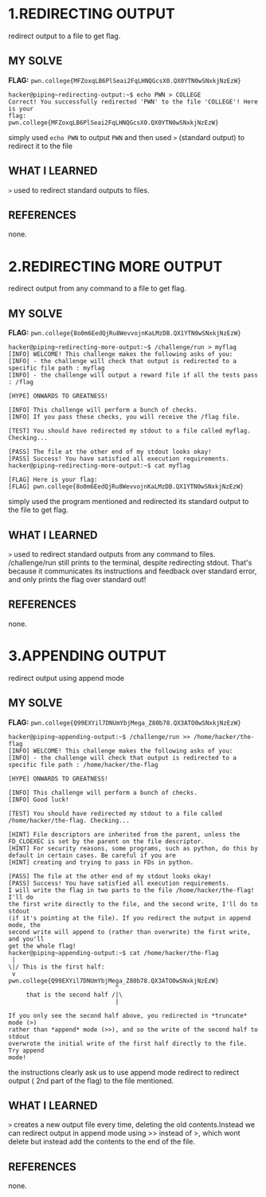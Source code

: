 # 1.REDIRECTING OUTPUT 
redirect output to a file to get flag.

## MY SOLVE 
**FLAG:** `pwn.college{MFZoxqLB6PlSeai2FqLHNQGcsX0.QX0YTN0wSNxkjNzEzW}`
```
hacker@piping~redirecting-output:~$ echo PWN > COLLEGE
Correct! You successfully redirected 'PWN' to the file 'COLLEGE'! Here is your
flag:
pwn.college{MFZoxqLB6PlSeai2FqLHNQGcsX0.QX0YTN0wSNxkjNzEzW}
```
simply used `echo PWN` to output `PWN` and then used `>` (standard output) to redirect it to the file

## WHAT I LEARNED 
`>` used to redirect standard outputs to files.

## REFERENCES 
none.


# 2.REDIRECTING MORE OUTPUT 
redirect output from any command to a file to get flag.

## MY SOLVE 
**FLAG:** `pwn.college{8o0m6EedQjRu8WevvojnKaLMzDB.QX1YTN0wSNxkjNzEzW}`
```
hacker@piping~redirecting-more-output:~$ /challenge/run > myflag
[INFO] WELCOME! This challenge makes the following asks of you:
[INFO] - the challenge will check that output is redirected to a specific file path : myflag
[INFO] - the challenge will output a reward file if all the tests pass : /flag

[HYPE] ONWARDS TO GREATNESS!

[INFO] This challenge will perform a bunch of checks.
[INFO] If you pass these checks, you will receive the /flag file.

[TEST] You should have redirected my stdout to a file called myflag. Checking...

[PASS] The file at the other end of my stdout looks okay!
[PASS] Success! You have satisfied all execution requirements.
hacker@piping~redirecting-more-output:~$ cat myflag

[FLAG] Here is your flag:
[FLAG] pwn.college{8o0m6EedQjRu8WevvojnKaLMzDB.QX1YTN0wSNxkjNzEzW}
```
simply used the program mentioned and redirected its standard output to the file to get flag.

## WHAT I LEARNED 
`>` used to redirect standard outputs from any command to files. /challenge/run still prints to the terminal, despite redirecting stdout. That's because it communicates its instructions and feedback over standard error, and only prints the flag over standard out!

## REFERENCES 
none.


# 3.APPENDING OUTPUT 
redirect output using append mode

## MY SOLVE 
**FLAG:** `pwn.college{Q99EXYil7DNUmYbjMega_Z80b78.QX3ATO0wSNxkjNzEzW}`
```
hacker@piping~appending-output:~$ /challenge/run >> /home/hacker/the-flag
[INFO] WELCOME! This challenge makes the following asks of you:
[INFO] - the challenge will check that output is redirected to a specific file path : /home/hacker/the-flag

[HYPE] ONWARDS TO GREATNESS!

[INFO] This challenge will perform a bunch of checks.
[INFO] Good luck!

[TEST] You should have redirected my stdout to a file called /home/hacker/the-flag. Checking...

[HINT] File descriptors are inherited from the parent, unless the FD_CLOEXEC is set by the parent on the file descriptor.
[HINT] For security reasons, some programs, such as python, do this by default in certain cases. Be careful if you are
[HINT] creating and trying to pass in FDs in python.

[PASS] The file at the other end of my stdout looks okay!
[PASS] Success! You have satisfied all execution requirements.
I will write the flag in two parts to the file /home/hacker/the-flag! I'll do
the first write directly to the file, and the second write, I'll do to stdout
(if it's pointing at the file). If you redirect the output in append mode, the
second write will append to (rather than overwrite) the first write, and you'll
get the whole flag!
hacker@piping~appending-output:~$ cat /home/hacker/the-flag
 |
\|/ This is the first half:
 v
pwn.college{Q99EXYil7DNUmYbjMega_Z80b78.QX3ATO0wSNxkjNzEzW}
                              ^
     that is the second half /|\
                              |

If you only see the second half above, you redirected in *truncate* mode (>)
rather than *append* mode (>>), and so the write of the second half to stdout
overwrote the initial write of the first half directly to the file. Try append
mode!
```
the instructions clearly ask us to use append mode redirect to redirect output ( 2nd part of the flag) to the file mentioned.

## WHAT I LEARNED 
 `>` creates a new output file every time, deleting the old contents.Instead we can redirect output in append mode using >> instead of >, which wont delete but instead add the contents to the end of the file.

## REFERENCES 
none.
